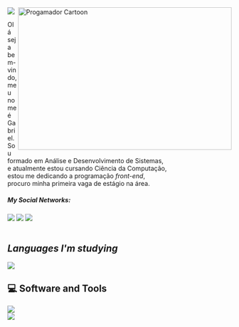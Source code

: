 <!--horizontal divider(gradiant)-->
<img src="https://user-images.githubusercontent.com/73097560/115834477-dbab4500-a447-11eb-908a-139a6edaec5c.gif">
<!--h1 without bottom border-->

<img src="https://i.pinimg.com/originals/21/11/61/21116158daaeb1459b4ec0758505e1ad.gif" min-width="400px" max-width="480px" width="480px" height="320px" max-height="0px" align="right" alt="Progamador Cartoon">

<p>Olá seja bem-vindo, meu nome é Gabriel. <br> Sou formado em Análise e Desenvolvimento de Sistemas,<br>
 e atualmente estou cursando Ciência da Computação,<br> 
 estou me dedicando a programação <i>front-end</i>, <br> procuro minha primeira vaga de estágio na área.</p>

<div align="left">
  <i><h5>My Social Networks:</h5></i>
  
   <a href="#" alt="Whatsapp">
  <a href="https://api.whatsapp.com/send/?phone=%2B5511949919959&text&app_absent=0" target="_blank"><img src="https://img.shields.io/badge/WhatsApp-25D366?style=for-the-badge&logo=whatsapp&logoColor=white" target="_blank"></a>
  
   <a href="#" alt="Linkedin">
   <a href="https://www.linkedin.com/in/gabrielproencasp/" target="_blank"><img src="https://img.shields.io/badge/-LinkedIn-%230077B5?style=for-the-badge&logo=linkedin&logoColor=white" target="_blank"></a>  
   
  <a href="#" alt="Gmail">
  <a href="mailto:eduardogabs020@gmail.com"><img src="https://img.shields.io/badge/Gmail-D14836?style=for-the-badge&logo=gmail&logoColor=white" target="_blank"></a> 
 </div> 
 
 <br>

<div align="left">
 
 <h2><i>Languages ​​I'm studying</i></h2>
 
 <img src= "https://skillicons.dev/icons?i=html,css,js,bootstrap,)](https://skillicons.dev">

 <h2>💻 Software and Tools</h2>

 <img src="https://skillicons.dev/icons?i=vscode,eclipse," />
 
</div> 

<!--horizontal divider(gradiant)-->
<img src="https://user-images.githubusercontent.com/73097560/115834477-dbab4500-a447-11eb-908a-139a6edaec5c.gif">
<!--h1 without bottom border-->
